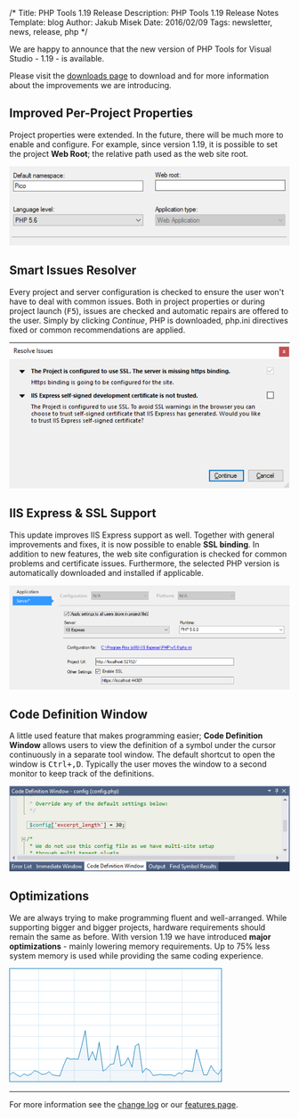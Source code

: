 /*
Title: PHP Tools 1.19 Release
Description: PHP Tools 1.19 Release Notes
Template: blog
Author: Jakub Misek
Date: 2016/02/09
Tags: newsletter, news, release, php
*/

We are happy to announce that the new version of PHP Tools for Visual Studio - 1.19 - is available.

Please visit the [downloads page](http://www.devsense.com/download) to download and for more information about the improvements we are introducing. 

## Improved Per-Project Properties

Project properties were extended. In the future, there will be much more to enable and configure.
For example, since version 1.19, it is possible to set the project **Web Root**; the relative path used as the web site root.

![Project Properties](img/app-props.png)

## Smart Issues Resolver

Every project and server configuration is checked to ensure the user won't have to deal with common issues. Both in project properties or during project launch (<kbd>F5</kbd>), issues are checked and automatic repairs are offered to the user.
Simply by clicking *Continue*, PHP is downloaded, php.ini directives fixed or common recommendations are applied.

![Project Issues](img/project-issues.png)

## IIS Express & SSL Support

This update improves IIS Express support as well. Together with general improvements and fixes, it is now possible to enable **SSL binding**.
In addition to new features, the web site configuration is checked for common problems and certificate issues. Furthermore, the selected PHP version is automatically downloaded and installed if applicable.

![IIS Express](img/iisexpress-props.png)

## Code Definition Window

A little used feature that makes programming easier; **Code Definition Window** allows users to view the definition of a symbol under the cursor continuously in a separate tool window. The default shortcut to open the window is <kbd>Ctrl+\,D</kbd>.
Typically the user moves the window to a second monitor to keep track of the definitions.

![Code Def Window](img/php-code-def-window.png)

## Optimizations

We are always trying to make programming fluent and well-arranged. While supporting bigger and bigger projects, hardware requirements should remain the same as before.
With version 1.19 we have introduced **major optimizations** - mainly lowering memory requirements. Up to 75% less system memory is used while providing the same coding experience.

![CPU & Memory Optimizations](img/optimization.png)

---

For more information see the [change log](http://www.devsense.com/download) or our [features page](http://www.devsense.com/features).